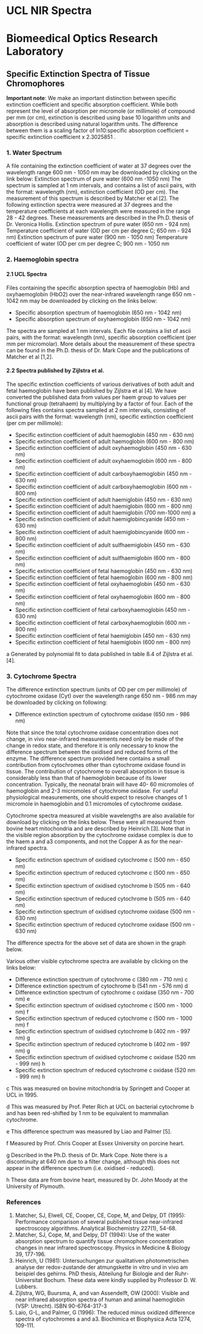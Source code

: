 # UCL NIR Spectra
# Biomeedical Optics Research Laboratory

## Specific Extinction Spectra of Tissue Chromophores

**Important
note**: We make an important
distinction between specific extinction coefficient and specific
absorption
coefficient. While both represent the level
of absorption per micromole (or millimole) of compound
per mm (or cm),
extinction is described using base 10 logarithm
units and absorption is described using natural logarithm
units. The
difference between them is a scaling factor
of ln10:specific absorption coefficient = specific
extinction coefficient x
2.3025851 .

### 1. Water Spectrum
A file containing the extinction coefficient of water at 37 degrees over the wavelength range 600 nm - 1050 nm may be
downloaded by clicking on the link below:
Extinction spectrum of pure water (600 nm -1050 nm)
The spectrum is sampled at 1 nm intervals, and contains a list of ascii pairs, with the format: wavelength (nm), extinction
coefficient (OD per cm). The measurement of this spectrum is described by Matcher et al [2].
The following extinction spectra were measured at 37 degrees and the temperature coefficients at each wavelength were
measured in the range 28 - 42 degrees. These measurements are described in the Ph.D. thesis of Dr. Veronica Hollis.
Extinction spectrum of pure water (650 nm - 924 nm)
Temperature coefficient of water (OD per cm per degree C; 650 nm - 924 nm)
Extinction spectrum of pure water (900 nm - 1050 nm)
Temperature coefficient of water (OD per cm per degree C; 900 nm - 1050 nm

### 2. Haemoglobin spectra
#### 2.1 UCL Spectra
Files containing the specific absorption spectra of haemoglobin (Hb) and oxyhaemoglobin (HbO2) over the near-infrared
wavelength range 650 nm - 1042 nm may be downloaded by clicking on the links below:

- Specific absorption spectrum of haemoglobin (650 nm - 1042 nm)
- Specific absorption spectrum of oxyhaemoglobin (650 nm - 1042 nm)

The spectra are sampled at 1 nm intervals. Each file contains a list of ascii pairs, with the format: wavelength (nm), specific
absorption coefficient (per mm per micromolar). More details about the measurement of these spectra can be found in the
Ph.D. thesis of Dr. Mark Cope and the publications of Matcher et al [1,2].

#### 2.2 Spectra published by Zijlstra et al.
The specific extinction coefficients of various derivatives of both adult and fetal haemoglobin have been published by
Zijlstra et al [4]. We have converted the published data from values per haem group to values per functional group
(tetrahaem) by multiplying by a factor of four. Each of the following files contains spectra sampled at 2 nm intervals,
consisting of ascii pairs with the format: wavelength (nm), specific extinction coefficient (per cm per millimole):

- Specific extinction coefficient of adult haemoglobin (450 nm - 630 nm)
- Specific extinction coefficient of adult haemoglobin (600 nm - 800 nm)
- Specific extinction coefficient of adult oxyhaemoglobin (450 nm - 630 nm)
- Specific extinction coefficient of adult oxyhaemoglobin (600 nm - 800 nm)
- Specific extinction coefficient of adult carboxyhaemoglobin (450 nm - 630 nm)
- Specific extinction coefficient of adult carboxyhaemoglobin (600 nm - 800 nm)
- Specific extinction coefficient of adult haemiglobin (450 nm - 630 nm)
- Specific extinction coefficient of adult haemiglobin (600 nm - 800 nm)
- Specific extinction coefficient of adult haemiglobin (700 nm-1000 nm) a
- Specific extinction coefficient of adult haemiglobincyanide (450 nm - 630 nm)
- Specific extinction coefficient of adult haemiglobincyanide (600 nm - 800 nm)
- Specific extinction coefficient of adult sulfhaemiglobin (450 nm - 630 nm)
- Specific extinction coefficient of adult sulfhaemiglobin (600 nm - 800 nm)
- Specific extinction coefficient of fetal haemoglobin (450 nm - 630 nm)
- Specific extinction coefficient of fetal haemoglobin (600 nm - 800 nm)
- Specific extinction coefficient of fetal oxyhaemoglobin (450 nm - 630 nm)
- Specific extinction coefficient of fetal oxyhaemoglobin (600 nm - 800 nm)
- Specific extinction coefficient of fetal carboxyhaemoglobin (450 nm - 630 nm)
- Specific extinction coefficient of fetal carboxyhaemoglobin (600 nm - 800 nm)
- Specific extinction coefficient of fetal haemiglobin (450 nm - 630 nm)
- Specific extinction coefficient of fetal haemiglobin (600 nm - 800 nm)

a Generated by
polynomial fit to data published in table 8.4 of Zijlstra et al. [4].

### 3. Cytochrome Spectra
The difference extinction spectrum (units of OD per cm per millimole) of cytochrome oxidase (Cyt) over the wavelength
range 650 nm - 986 nm may be downloaded by clicking on following:

- Difference extinction spectrum of cytochrome oxidase (650 nm - 986 nm)

Note that since the total cytochrome oxidase concentration does not change, in vivo near-infrared measurements need only
be made of the change in redox state, and therefore it is only necessary to know the difference spectrum between the
oxidised and reduced forms of the enzyme. The difference spectrum provided here contains a small contribution from
cytochromes other than cytochrome oxidase found in tissue. The contribution of cytochrome to overall absorption in tissue
is considerably less than that of haemoglobin because of its lower concentration. Typically, the neonatal brain will have 40-
60 micromoles of haemoglobin and 2-3 micromoles of cytochrome oxidase. For useful physiological measurements, one
should expect to resolve changes of 1 micromole in haemoglobin and 0.1 micromoles of cytochrome oxidase.

Cytochrome spectra measured at visible wavelengths are also available for download by clicking on the links below. These
were all measured from bovine heart mitochondria and are described by Heinrich [3]. Note that in the visible region
absorption by the cytochrome oxidase complex is due to the haem a and a3 components, and not the Copper A as for the
near-infrared spectra.

- Specific extinction spectrum of oxidised cytochrome c (500 nm - 650 nm)
- Specific extinction spectrum of reduced cytochrome c (500 nm - 650 nm)
- Specific extinction spectrum of oxidised cytochrome b (505 nm - 640 nm)
- Specific extinction spectrum of reduced cytochrome b (505 nm - 640 nm)
- Specific extinction spectrum of oxidised cytochrome oxidase (500 nm - 630 nm)
- Specific extinction spectrum of reduced cytochrome oxidase (500 nm - 630 nm)

The difference spectra for the above set of data are shown in the graph below.

Various other visible cytochrome spectra are available by clicking on the links below:

- Difference extinction spectrum of cytochrome c (380 nm - 710 nm) c
- Difference extinction spectrum of cytochrome b (541 nm - 576 nm) d
- Difference extinction spectrum of cytochrome c oxidase (350 nm - 700 nm) e
- Specific extinction spectrum of oxidised cytochrome c (500 nm - 1000 nm) f
- Specific extinction spectrum of reduced cytochrome c (500 nm - 1000 nm) f
- Specific extinction spectrum of oxidised cytochrome b (402 nm - 997 nm) g
- Specific extinction spectrum of reduced cytochrome b (402 nm - 997 nm) g
- Specific extinction spectrum of oxidised cytochrome c oxidase (520 nm - 999 nm) h
- Specific extinction spectrum of reduced cytochrome c oxidase (520 nm - 999 nm) h

c This was measured on bovine mitochondria by Springett and Cooper at UCL in 1995.

d This was measured by Prof. Peter Rich at UCL on bacterial cytochrome b and has been red-shifted by 1 nm to be
equivalent to mammalian cytochrome.

e This difference spectrum was measured by Liao and Palmer [5].

f Measured by Prof. Chris Cooper at Essex University on porcine heart.

g Described in the Ph.D. thesis of Dr. Mark Cope. Note there is a discontinuity at 640 nm due to a filter change, although
this does not appear in the difference spectrum (i.e. oxidised - reduced).

h These data are from bovine heart, measured by Dr. John Moody at the University of Plymouth.

### References

1. Matcher, SJ, Elwell, CE, Cooper, CE, Cope, M, and Delpy, DT (1995): Performance comparison of several
published tissue near-infrared spectroscopy algorithms. Analytical Biochemistry 227(1), 54-68.
2. Matcher, SJ, Cope, M, and Delpy, DT (1994): Use of the water absorption spectrum to quantify tissue
chromophore concentration changes in near infrared spectroscopy.
Physics in Medicine & Biology 39,
177-196.
3. Heinrich, U (1981): Untersuchungen zur qualitativen photometrischen analyse der redox-zustande der
atmungskette in vitro und in vivo am beispiel des gehirns. PhD thesis, Abteilung fur Biologie and der Ruhr-
Universitat Bochum. These data were kindly supplied by Professor D. W. Lubbers.
4. Zijlstra, WG, Buursma, A, and van Assendelft, OW (2000): Visible and near infrared absorption spectra of
human and animal haemoglobin (VSP: Utrecht). ISBN 90-6764-317-3
5. Laio, G-L, and Palmer, G (1996): The reduced minus oxidized difference spectra of cytochromes a and a3.
Biochimica et Biophysica Acta 1274, 109-111.
